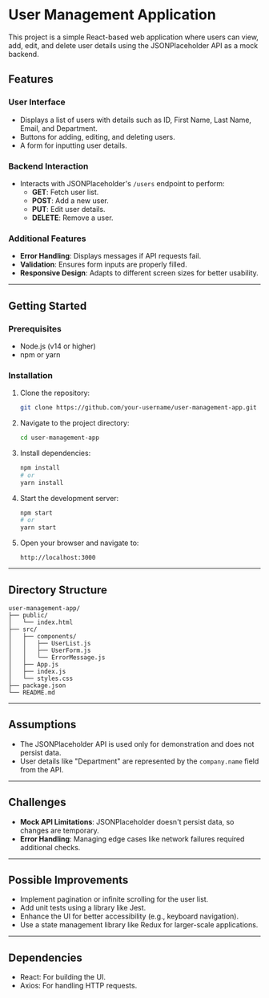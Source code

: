 # User Management Application

This project is a simple React-based web application where users can view, add, edit, and delete user details using the JSONPlaceholder API as a mock backend.

## Features

### User Interface
- Displays a list of users with details such as ID, First Name, Last Name, Email, and Department.
- Buttons for adding, editing, and deleting users.
- A form for inputting user details.

### Backend Interaction
- Interacts with JSONPlaceholder's `/users` endpoint to perform:
  - **GET**: Fetch user list.
  - **POST**: Add a new user.
  - **PUT**: Edit user details.
  - **DELETE**: Remove a user.

### Additional Features
- **Error Handling**: Displays messages if API requests fail.
- **Validation**: Ensures form inputs are properly filled.
- **Responsive Design**: Adapts to different screen sizes for better usability.

---

## Getting Started

### Prerequisites
- Node.js (v14 or higher)
- npm or yarn

### Installation
1. Clone the repository:
   ```bash
   git clone https://github.com/your-username/user-management-app.git
   ```

2. Navigate to the project directory:
   ```bash
   cd user-management-app
   ```

3. Install dependencies:
   ```bash
   npm install
   # or
   yarn install
   ```

4. Start the development server:
   ```bash
   npm start
   # or
   yarn start
   ```

5. Open your browser and navigate to:
   ```
   http://localhost:3000
   ```

---

## Directory Structure

```
user-management-app/
├── public/
│   └── index.html
├── src/
│   ├── components/
│   │   ├── UserList.js
│   │   ├── UserForm.js
│   │   └── ErrorMessage.js
│   ├── App.js
│   ├── index.js
│   └── styles.css
├── package.json
└── README.md
```

---

## Assumptions
- The JSONPlaceholder API is used only for demonstration and does not persist data.
- User details like "Department" are represented by the `company.name` field from the API.

---

## Challenges
- **Mock API Limitations**: JSONPlaceholder doesn't persist data, so changes are temporary.
- **Error Handling**: Managing edge cases like network failures required additional checks.

---

## Possible Improvements
- Implement pagination or infinite scrolling for the user list.
- Add unit tests using a library like Jest.
- Enhance the UI for better accessibility (e.g., keyboard navigation).
- Use a state management library like Redux for larger-scale applications.

---

## Dependencies
- React: For building the UI.
- Axios: For handling HTTP requests.


